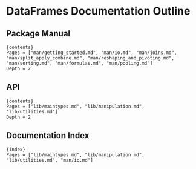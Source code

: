 # DataFrames Documentation Outline

## Package Manual

    {contents}
    Pages = ["man/getting_started.md", "man/io.md", "man/joins.md", "man/split_apply_combine.md", "man/reshaping_and_pivoting.md", "man/sorting.md", "man/formulas.md", "man/pooling.md"]
    Depth = 2

## API

    {contents}
    Pages = ["lib/maintypes.md", "lib/manipulation.md", "lib/utilities.md"]
    Depth = 2

## Documentation Index

    {index}
    Pages = ["lib/maintypes.md", "lib/manipulation.md", "lib/utilities.md", "man/io.md"]
